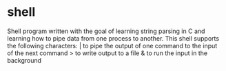 # shell

Shell program written with the goal of learning string parsing in C and learning how to pipe data from one process to another. This shell supports the following characters: 
  \| to pipe the output of one command to the input of the next command
  \> to write output to a file
  \& to run the input in the background
